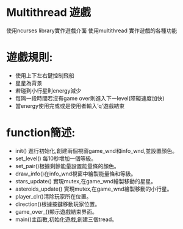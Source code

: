 # Multithread 遊戲
使用ncurses library實作遊戲介面
使用multithread 實作遊戲的各種功能

# 遊戲規則:
- 使用上下左右鍵控制飛船
- 星星為背景
- 若碰到小行星則energy減少
- 每隔一段時間若沒有game over則進入下一level(障礙速度加快)
- 當energy使用完或或是使用者輸入’q’遊戲結束
 
# function簡述:
- init() 進行初始化,創建兩個視窗game_wnd和info_wnd,並設置顏色。
- set_level() 每10秒增加一個等級。
- set_pair()根據剩餘能量設置能量條的顏色。
- draw_info()在info_wnd視窗中繪製能量條和等級。
- stars_update() 實現mutex,在game_wnd繪製移動的星星。
- asteroids_update() 實現mutex,在game_wnd繪製移動的小行星。
- player_clr()清除玩家所在位置。
- direction()根據按鍵移動玩家位置。
- game_over_()顯示遊戲結束界面。
- main()主函數,初始化遊戲,創建三個tread。


